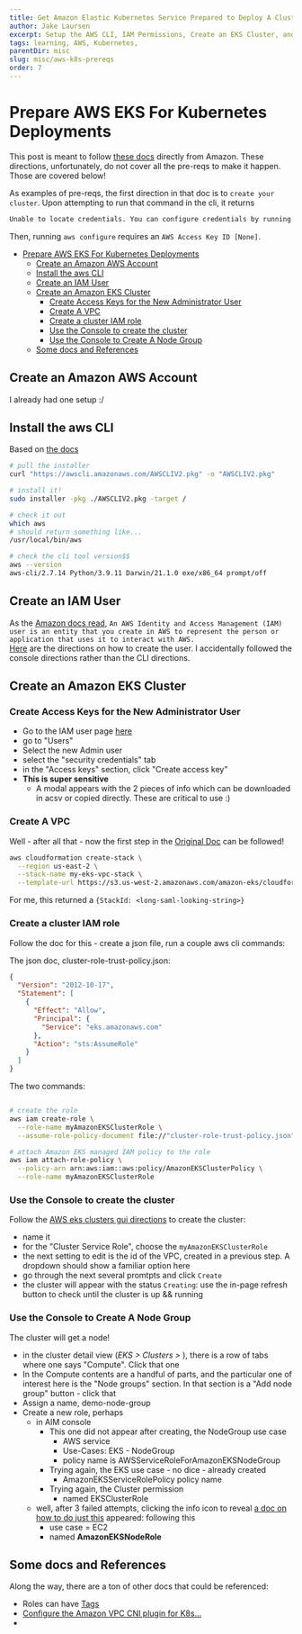 ```yaml
---
title: Get Amazon Elastic Kubernetes Service Prepared to Deploy A Cluster
author: Jake Laursen
excerpt: Setup the AWS CLI, IAM Permissions, Create an EKS Cluster, and more
tags: learning, AWS, Kubernetes, 
parentDir: misc
slug: misc/aws-k8s-prereqs
order: 7
---
```


# Prepare AWS EKS For Kubernetes Deployments
This post is meant to follow [these docs](https://docs.aws.amazon.com/eks/latest/userguide/getting-started-console.html) directly from Amazon. These directions, unfortunately, do not cover all the pre-reqs to make it happen. Those are covered below!  

As examples of pre-reqs, the first direction in that doc is to `create your cluster`. Upon attempting to run that command in the cli, it returns  
```bash
Unable to locate credentials. You can configure credentials by running "aws configure".
```

Then, running `aws configure` requires an `AWS Access Key ID [None]`.  

- [Prepare AWS EKS For Kubernetes Deployments](#prepare-aws-eks-for-kubernetes-deployments)
  - [Create an Amazon AWS Account](#create-an-amazon-aws-account)
  - [Install the aws CLI](#install-the-aws-cli)
  - [Create an IAM User](#create-an-iam-user)
  - [Create an Amazon EKS Cluster](#create-an-amazon-eks-cluster)
    - [Create Access Keys for the New Administrator User](#create-access-keys-for-the-new-administrator-user)
    - [Create A VPC](#create-a-vpc)
    - [Create a cluster IAM role](#create-a-cluster-iam-role)
    - [Use the Console to create the cluster](#use-the-console-to-create-the-cluster)
    - [Use the Console to Create A Node Group](#use-the-console-to-create-a-node-group)
  - [Some docs and References](#some-docs-and-references)
## Create an Amazon AWS Account
I already had one setup :/ 

## Install the aws CLI
Based on [the docs](https://docs.aws.amazon.com/cli/latest/userguide/getting-started-install.html)
```bash
# pull the installer
curl "https://awscli.amazonaws.com/AWSCLIV2.pkg" -o "AWSCLIV2.pkg"

# install it!
sudo installer -pkg ./AWSCLIV2.pkg -target /

# check it out
which aws
# should return something like...
/usr/local/bin/aws

# check the cli tool version$$
aws --version
aws-cli/2.7.14 Python/3.9.11 Darwin/21.1.0 exe/x86_64 prompt/off
```

## Create an IAM User 
As the [Amazon docs read](https://docs.aws.amazon.com/IAM/latest/UserGuide/id_users.html),
`An AWS Identity and Access Management (IAM) user is an entity that you create in AWS to represent the person or application that uses it to interact with AWS.`  
[Here](https://docs.aws.amazon.com/IAM/latest/UserGuide/getting-started_create-admin-group.html) are the directions on how to create the user. I  accidentally followed the console directions rather than the CLI directions.  


## Create an Amazon EKS Cluster
### Create Access Keys for the New Administrator User
- Go to the IAM user page [here](https://console.aws.amazon.com/iam/?&state=hashArgs%23)
- go to "Users"
- Select the new Admin user
- select the "security credentials" tab
- in the "Access keys" section, click "Create access key"
- **This is super sensitive**
  - A modal appears with the 2 pieces of info which can be downloaded in acsv or copied directly. These are critical to use :) 

### Create A VPC
Well - after all that - now the first step in the [Original Doc](https://docs.aws.amazon.com/eks/latest/userguide/getting-started-console.html) can be followed!

```bash
aws cloudformation create-stack \
  --region us-east-2 \
  --stack-name my-eks-vpc-stack \
  --template-url https://s3.us-west-2.amazonaws.com/amazon-eks/cloudformation/2020-10-29/amazon-eks-vpc-private-subnets.yaml
```
For me, this returned a `{StackId: <long-saml-looking-string>}`

### Create a cluster IAM role
Follow the doc for this - create a json file, run a couple aws cli commands:  

The json doc, cluster-role-trust-policy.json:
```json
{
  "Version": "2012-10-17",
  "Statement": [
    {
      "Effect": "Allow",
      "Principal": {
        "Service": "eks.amazonaws.com"
      },
      "Action": "sts:AssumeRole"
    }
  ]
}
```
The two commands:
```bash

# create the role
aws iam create-role \
  --role-name myAmazonEKSClusterRole \
  --assume-role-policy-document file://"cluster-role-trust-policy.json"

# attach Amazon EKS managed IAM policy to the role
aws iam attach-role-policy \
  --policy-arn arn:aws:iam::aws:policy/AmazonEKSClusterPolicy \
  --role-name myAmazonEKSClusterRole
```

### Use the Console to create the cluster
Follow the [AWS eks clusters gui directions](https://console.aws.amazon.com/eks/home#/clusters) to create the cluster:
- name it
- for the "Cluster Service Role", choose the `myAmazonEKSClusterRole`
- the next setting to edit is the id of the VPC, created in a previous step. A dropdown should show a familiar option here
- go through the next several promtpts and click `Create`
- the cluster will appear with the status `Creating`: use the in-page refresh button to check until the cluster is up && running

### Use the Console to Create A Node Group
The cluster will get a node!
- in the cluster detail view (_EKS > Clusters > <your-cluster-name>_), there is a row of tabs where one says "Compute". Click that one
- In the Compute contents are a handful of parts, and the particular one of interest here is the "Node groups" section. In that section is a "Add node group" button - click that
- Assign a name, demo-node-group
- Create a new role, perhaps
  - in AIM console
    - This one did not appear after creating, the NodeGroup use case
      - AWS service
      - Use-Cases: EKS - NodeGroup
      - policy name is AWSServiceRoleForAmazonEKSNodeGroup
    - Trying again, the EKS use case - no dice - already created
      - AmazonEKSServiceRolePolicy policy name
    - Trying again, the Cluster permission
      - named EKSClusterRole
  - well, after 3 failed attempts, clicking the info icon to reveal [a doc on how to do just this](https://docs.aws.amazon.com/eks/latest/userguide/create-node-role.html#create-worker-node-role) appeared: following this
    - use case = EC2
    - named **AmazonEKSNodeRole**



## Some docs and References
Along the way, there are a ton of other docs that could be referenced:
- Roles can have [Tags](https://docs.aws.amazon.com/IAM/latest/UserGuide/id_tags.html)
- [Configure the Amazon VPC CNI plugin for K8s...](https://docs.aws.amazon.com/eks/latest/userguide/cni-iam-role.html)
- 